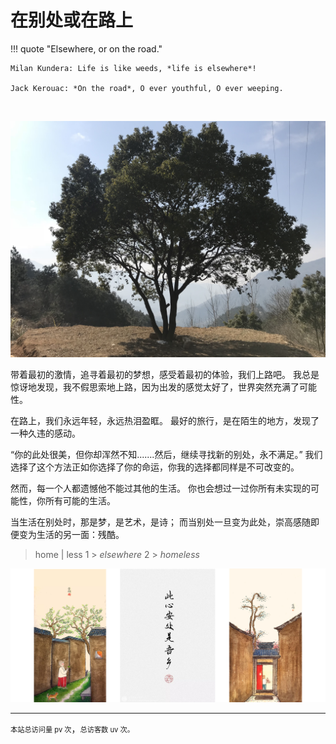 # 在别处或在路上

!!! quote "Elsewhere, or on the road."

    Milan Kundera: Life is like weeds, *life is elsewhere*!

    Jack Kerouac: *On the road*, O ever youthful, O ever weeping.

<br />

![coltree](./img/coltree.jpg)

带着最初的激情，追寻着最初的梦想，感受着最初的体验，我们上路吧。
我总是惊讶地发现，我不假思索地上路，因为出发的感觉太好了，世界突然充满了可能性。

在路上，我们永远年轻，永远热泪盈眶。
最好的旅行，是在陌生的地方，发现了一种久违的感动。

“你的此处很美，但你却浑然不知.......然后，继续寻找新的别处，永不满足。”
我们选择了这个方法正如你选择了你的命运，你我的选择都同样是不可改变的。

然而，每一个人都遗憾他不能过其他的生活。
你也会想过一过你所有未实现的可能性，你所有可能的生活。

当生活在别处时，那是梦，是艺术，是诗；
而当别处一旦变为此处，崇高感随即便变为生活的另一面：残酷。

> home | less 1 > *elsewhere* 2 > *homeless*

![tranquility](./img/tranquility.png)

---

<span id="busuanzi_container_site_pv" style="font-size:0.8em;color=grey">本站总访问量 <span id="busuanzi_value_site_pv">pv</span> 次</span>，<span id="busuanzi_container_site_uv" style="font-size:0.8em;color=grey">总访客数 <span id="busuanzi_value_site_uv">uv</span> 次。</span>